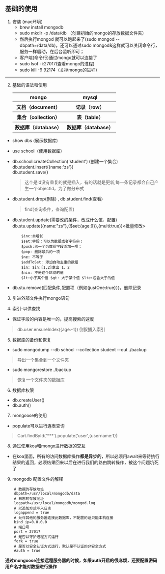 ## 基础的使用

1. 安装 (mac环境)
    - brew install mongodb
    - sudo mkdir -p /data/db （创建初始的mongo的存放数据文件夹）
    - 然后执行mongod 就可以跑起来了(sudo mongod --dbpath=/data/db)，还可以通过sudo mongod&这样就可以关闭命令行，服务一样启动，在后台监听即可；
    - 客户端(命令行)通过mongo就可以连接了
    - sudo lsof -i:27017(查看mongo的进程)
    - sudo kill -9 92174（关掉mongo的进程）

---

2. 基础的语法和使用

    <table>
        <tr>
            <th>mongo</th>
            <th>mysql</th>
        </tr>
         <tr>
            <th>文档（document）</th>
            <th>记录（row）</th>
        </tr>
         <tr>
            <th>集合（collection）</th>
            <th>表（table）</th>
        </tr>
         <tr>
            <th>数据库（database）</th>
            <th>数据库（database）</th>
        </tr>
    </table>
 
-  show dbs (展示数据库)

-  use school（使用数据库）

-  db.school.createCollection('student') (创建一个集合)
    <br >
    db.student.insert({name:'zs'})
    <br >
    db.student.save()
    > 这个是id没有重复的就是插入，有的话就是更新,每一条记录都会自己产生一个objectId，为了做分布式

-   db.student.drop(删除) , db.student.find(查看)
    > find(查询条件，查询配置)

-   db.student.update(需要改的条件，改成什么值，配置)
    db.stu.update({name:"zs"},{$set:{age:9}},{multi:true})<批量修改>
    ```
        $inc:自增长
        $set:字段：可以为数组或者字符串；
        $push:给一个为数组字段添加一项；
        $pop: 删除最后的一项
        $ne: 不等于
        $addToSet: 添加自动去重的数组
        $in: $in:[1,2]拿出 1，2
        $nin: 不是这个区间的值
        $lt:小于某个值 $gt: 大于某个值 $lte:包含大于的值
    ```

-   db.stu.remove(匹配条件,配置项（例如{justOne:true}）)，删除记录

3. 引进外部文件执行mongo语句 

4. 索引-以供查找

- 保证字段的内容是唯一的，提高搜索的速度
> db.user.ensureIndex({age:-1}) 倒叙插入索引

5. 数据库的备份和恢复

- sudo mongodump --db school --collection student --out ./backup
> 导出一个集合到一个文件夹

- sudo mongorestore ./backup
> 恢复一个文件夹的数据库

6. 数据库权限
- db.createUser()
- db.auth()

7. mongoose的使用
- populate可以进行连表查询 
> Cart.findById('***').populate('user',{username:1}) 

8. 通过使用koa和mongo进行数据的交互
- 在koa里面，所有的访问数据库操作**都是异步的**，所以必须用await来等待执行结果的返回，必须结果回来以后在进行我们的路由跳转操作，被这个问题坑死了

9. mongodb 配置文件的解释

```
    # 数据的存放地址
    dbpath=/usr/local/mongodb/data
    # 日志的存放地址
    logpath=/usr/local/mongodb/mongod.log
    # 以追加方式写入日志
    logappend = true
    # 允许其他的服务器连接此数据库，不配置的话只能本机连接
    bind_ip=0.0.0.0
    # 端口号
    port = 27017
    # 是否以守护进程方式运行
    fork = true
    # 是否以安全认证方式运行，默认是不认证的非安全方式
    #auth = true
```
<b>通过mongoose连接远程服务器的时候，如果auth开启的很麻烦，还要配置密码用户名才能对数据进行操作</b>

